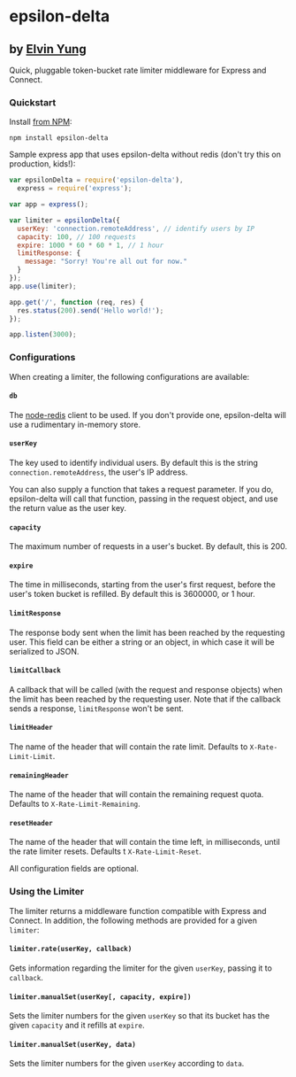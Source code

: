 # epsilon-delta
## by [Elvin Yung](https://github.com/elvinyung)

Quick, pluggable token-bucket rate limiter middleware for Express and Connect.

### Quickstart

Install [from NPM](https://www.npmjs.org/package/epsilon-delta):

    npm install epsilon-delta

Sample express app that uses epsilon-delta without redis (don't try this on production, kids!):

```javascript
var epsilonDelta = require('epsilon-delta'),
  express = require('express');

var app = express();

var limiter = epsilonDelta({
  userKey: 'connection.remoteAddress', // identify users by IP
  capacity: 100, // 100 requests
  expire: 1000 * 60 * 60 * 1, // 1 hour
  limitResponse: {
    message: "Sorry! You're all out for now."
  }
});
app.use(limiter);

app.get('/', function (req, res) {
  res.status(200).send('Hello world!');
});

app.listen(3000);
```

### Configurations

When creating a limiter, the following configurations are available:

#### `db`
The [node-redis](https://www.npmjs.org/package/redis) client to be used. If you don't provide one, epsilon-delta will use a rudimentary in-memory store. 

#### `userKey`
The key used to identify individual users. By default this is the string `connection.remoteAddress`, the user's IP address. 

You can also supply a function that takes a request parameter. If you do, epsilon-delta will call that function, passing in the request object, and use the return value as the user key.

#### `capacity`
The maximum number of requests in a user's bucket. By default, this is 200.

#### `expire`
The time in milliseconds, starting from the user's first request, before the user's token bucket is refilled. By default this is 3600000, or 1 hour.

#### `limitResponse`
The response body sent when the limit has been reached by the requesting user. This field can be either a string or an object, in which case it will be serialized to JSON.

#### `limitCallback`
A callback that will be called (with the request and response objects) when the limit has been reached by the requesting user. Note that if the callback sends a response, `limitResponse` won't be sent.

#### `limitHeader`
The name of the header that will contain the rate limit. Defaults to `X-Rate-Limit-Limit`.

#### `remainingHeader`
The name of the header that will contain the remaining request quota. Defaults to `X-Rate-Limit-Remaining`.

#### `resetHeader`
The name of the header that will contain the time left, in milliseconds, until the rate limiter resets. Defaults t `X-Rate-Limit-Reset`.

All configuration fields are optional.

### Using the Limiter
The limiter returns a middleware function compatible with Express and Connect. In addition, the following methods are provided for a given `limiter`:

#### `limiter.rate(userKey, callback)`
Gets information regarding the limiter for the given `userKey`, passing it to `callback`. 

#### `limiter.manualSet(userKey[, capacity, expire])`
Sets the limiter numbers for the given `userKey` so that its bucket has the given `capacity` and it refills at `expire`.

#### `limiter.manualSet(userKey, data)`
Sets the limiter numbers for the given `userKey` according to `data`.